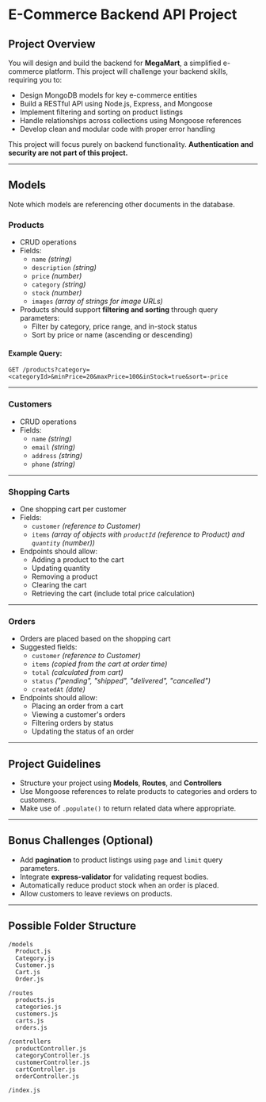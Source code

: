 # E-Commerce Backend API Project

## Project Overview

You will design and build the backend for **MegaMart**, a simplified e-commerce platform. This project will challenge your backend skills, requiring you to:

- Design MongoDB models for key e-commerce entities
- Build a RESTful API using Node.js, Express, and Mongoose
- Implement filtering and sorting on product listings
- Handle relationships across collections using Mongoose references
- Develop clean and modular code with proper error handling

This project will focus purely on backend functionality. **Authentication and security are not part of this project.**

---

## Models

Note which models are referencing other documents in the database.

### Products

- CRUD operations
- Fields:
  - `name` *(string)*
  - `description` *(string)*
  - `price` *(number)*
  - `category` *(string)*
  - `stock` *(number)*
  - `images` *(array of strings for image URLs)*
- Products should support **filtering and sorting** through query parameters:
  - Filter by category, price range, and in-stock status
  - Sort by price or name (ascending or descending)

#### Example Query:

```
GET /products?category=<categoryId>&minPrice=20&maxPrice=100&inStock=true&sort=-price
```

---

### Customers

- CRUD operations
- Fields:
  - `name` *(string)*
  - `email` *(string)*
  - `address` *(string)*
  - `phone` *(string)*

---

### Shopping Carts

- One shopping cart per customer
- Fields:
  - `customer` *(reference to Customer)*
  - `items`  *(array of objects with `productId` (reference to Product) and `quantity` (number))*
- Endpoints should allow:
  - Adding a product to the cart
  - Updating quantity
  - Removing a product
  - Clearing the cart
  - Retrieving the cart (include total price calculation)

---

### Orders

- Orders are placed based on the shopping cart
- Suggested fields:
  - `customer` *(reference to Customer)*
  - `items` *(copied from the cart at order time)*
  - `total` *(calculated from cart)*
  - `status` *("pending", "shipped", "delivered", "cancelled")*
  - `createdAt` *(date)*
- Endpoints should allow:
  - Placing an order from a cart
  - Viewing a customer's orders
  - Filtering orders by status
  - Updating the status of an order

---

## Project Guidelines

- Structure your project using **Models**, **Routes**, and **Controllers**
- Use Mongoose references to relate products to categories and orders to customers.
- Make use of `.populate()` to return related data where appropriate.

---

## Bonus Challenges (Optional)

- Add **pagination** to product listings using `page` and `limit` query parameters.
- Integrate **express-validator** for validating request bodies.
- Automatically reduce product stock when an order is placed.
- Allow customers to leave reviews on products.

---

## Possible Folder Structure

```
/models
  Product.js
  Category.js
  Customer.js
  Cart.js
  Order.js

/routes
  products.js
  categories.js
  customers.js
  carts.js
  orders.js

/controllers
  productController.js
  categoryController.js
  customerController.js
  cartController.js
  orderController.js

/index.js
```
